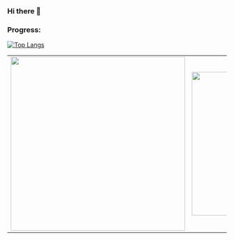 ### Hi there 👋

<!--
**Riki1200/Riki1200** is a ✨ _special_ ✨ repository because its `README.md` (this file) appears on your GitHub profile.

Here are some ideas to get you started:

- 🔭 I’m currently working on ...
- 🌱 I’m currently learning ...
- 👯 I’m looking to collaborate on ...
- 🤔 I’m looking for help with ...
- 💬 Ask me about ...
- 📫 How to reach me: ...
- 😄 Pronouns: ...
- ⚡ Fun fact: ...
-->

### Progress:
[![Top Langs](https://github-readme-stats.vercel.app/api/top-langs/?username=Riki1200&layout=compact&theme=radical)](https://github.com/Riki1200/github-readme-stats)


<center>
  <table align="center">
  <tr>
      <td><img width="400px" align="center" src="https://github-readme-stats.vercel.app/api?username=Kagiri11&count_private=true&show_icons=true&theme=dark&layout=compact" /></td>
      <td><img width="330px" align="center" src="https://github-readme-stats.vercel.app/api/top-langs/?username=Riki1200&hide=html&layout=compact&theme=dark" /></td>
  </tr>   
</table>
</center>
